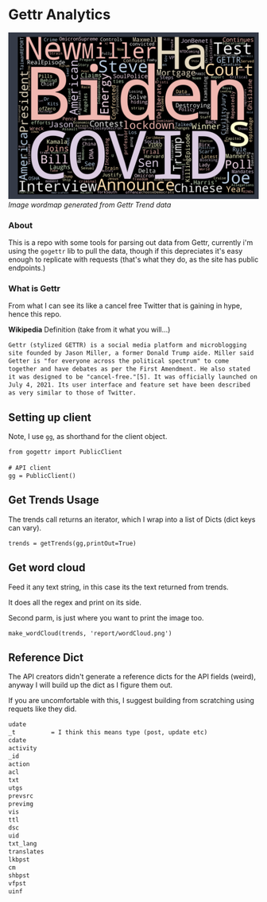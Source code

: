 # Gettr Analytics
  
![](pics/head.png)  
*Image wordmap generated from Gettr Trend data*


### About
  
This is a repo with some tools for parsing out data from Gettr, currently i'm using the `gogettr` lib to pull the data, though if this depreciates it's easy enough to replicate with requests (that's what they do, as the site has public endpoints.)  


### What is Gettr
  
From what I can see its like a cancel free Twitter that is gaining in hype, hence this repo. 

**Wikipedia** Definition (take from it what you will...)

```
Gettr (stylized GETTR) is a social media platform and microblogging site founded by Jason Miller, a former Donald Trump aide. Miller said Getter is "for everyone across the political spectrum" to come together and have debates as per the First Amendment. He also stated it was designed to be "cancel-free."[5]. It was officially launched on July 4, 2021. Its user interface and feature set have been described as very similar to those of Twitter.  
```  

## Setting up client
  
Note, I use `gg`, as shorthand for the client object.  

```
from gogettr import PublicClient

# API client
gg = PublicClient()
```

## Get Trends Usage
  
The trends call returns an iterator, which I wrap into a list of Dicts (dict keys can vary).  

```
trends = getTrends(gg,printOut=True)
```  

## Get word cloud   
  
Feed it any text string, in this case its the text returned from trends.
   
It does all the regex and print on its side. 
  
Second parm, is just where you want to print the image too.  

```
make_wordCloud(trends, 'report/wordCloud.png')
```  

## Reference Dict

The API creators didn't generate a reference dicts for the API fields (weird), anyway I will build up the dict as I figure them out. 
  
If you are uncomfortable with this, I suggest building from scratching using requets like they did.  

```
udate       
_t          = I think this means type (post, update etc)
cdate
activity
_id
action
acl
txt
utgs
prevsrc
previmg
vis
ttl
dsc
uid
txt_lang
translates
lkbpst
cm
shbpst
vfpst
uinf
```
